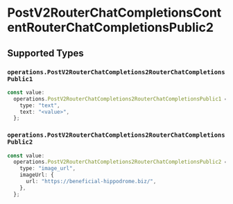 # PostV2RouterChatCompletionsContentRouterChatCompletionsPublic2


## Supported Types

### `operations.PostV2RouterChatCompletions2RouterChatCompletionsPublic1`

```typescript
const value:
  operations.PostV2RouterChatCompletions2RouterChatCompletionsPublic1 = {
    type: "text",
    text: "<value>",
  };
```

### `operations.PostV2RouterChatCompletions2RouterChatCompletionsPublic2`

```typescript
const value:
  operations.PostV2RouterChatCompletions2RouterChatCompletionsPublic2 = {
    type: "image_url",
    imageUrl: {
      url: "https://beneficial-hippodrome.biz/",
    },
  };
```

